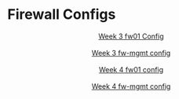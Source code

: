 # Firewall Configs

<html>
<header>
  <a href = "https://github.com/seabar24/Tech-Journal/blob/main/fw01.config.week3.txt.txt"> Week 3 fw01 Config</a>
  </br></br>
  <a href = "https://github.com/seabar24/Tech-Journal/blob/main/fw-mgmt.week3.txt.txt"> Week 3 fw-mgmt config</a>
  </br></br>
  <a href = "https://github.com/seabar24/Tech-Journal/blob/main/fw01.config.week4.txt"> Week 4 fw01 config</a>
  </br></br>
  <a href = "https://github.com/seabar24/Tech-Journal/blob/main/fw-mgmt.config.week4.txt"> Week 4 fw-mgmt config</a>
</header>
</html>
